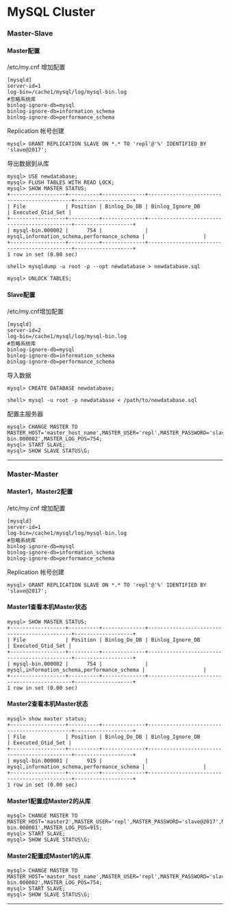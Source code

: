 # MySQL Cluster 


### Master-Slave

#### Master配置
/etc/my.cnf 增加配置
    
    [mysqld]
    server-id=1
    log-bin=/cache1/mysql/log/mysql-bin.log
    #忽略系统库
    binlog-ignore-db=mysql
    binlog-ignore-db=information_schema
    binlog-ignore-db=performance_schema
    
Replication 帐号创建

    mysql> GRANT REPLICATION SLAVE ON *.* TO 'repl'@'%' IDENTIFIED BY 'slave@2017';

导出数据到从库
    
    mysql> USE newdatabase;
    mysql> FLUSH TABLES WITH READ LOCK;
    mysql> SHOW MASTER STATUS;
    +------------------+----------+--------------+---------------------------------------------+-------------------+
    | File             | Position | Binlog_Do_DB | Binlog_Ignore_DB                            | Executed_Gtid_Set |
    +------------------+----------+--------------+---------------------------------------------+-------------------+
    | mysql-bin.000002 |      754 |              | mysql,information_schema,performance_schema |                   |
    +------------------+----------+--------------+---------------------------------------------+-------------------+
    1 row in set (0.00 sec)

    shell> mysqldump -u root -p --opt newdatabase > newdatabase.sql

    mysql> UNLOCK TABLES;

#### Slave配置
/etc/my.cnf增加配置
    
    [mysqld]
    server-id=2
    log-bin=/cache1/mysql/log/mysql-bin.log
    #忽略系统库
    binlog-ignore-db=mysql
    binlog-ignore-db=information_schema
    binlog-ignore-db=performance_schema

导入数据

    mysql> CREATE DATABASE newdatabase;

    shell> mysql -u root -p newdatabase < /path/to/newdatabase.sql

配置主服务器

    mysql> CHANGE MASTER TO MASTER_HOST='master_host_name',MASTER_USER='repl',MASTER_PASSWORD='slave@2017',MASTER_LOG_FILE='mysql-bin.000002',MASTER_LOG_POS=754;
    mysql> START SLAVE;
    mysql> SHOW SLAVE STATUS\G;

***

### Master-Master

#### Master1，Master2配置
/etc/my.cnf 增加配置
    
    [mysqld]
    server-id=1
    log-bin=/cache1/mysql/log/mysql-bin.log
    #忽略系统库
    binlog-ignore-db=mysql
    binlog-ignore-db=information_schema
    binlog-ignore-db=performance_schema
    
Replication 帐号创建

    mysql> GRANT REPLICATION SLAVE ON *.* TO 'repl'@'%' IDENTIFIED BY 'slave@2017';


#### Master1查看本机Master状态

    mysql> SHOW MASTER STATUS;
    +------------------+----------+--------------+---------------------------------------------+-------------------+
    | File             | Position | Binlog_Do_DB | Binlog_Ignore_DB                            | Executed_Gtid_Set |
    +------------------+----------+--------------+---------------------------------------------+-------------------+
    | mysql-bin.000002 |      754 |              | mysql,information_schema,performance_schema |                   |
    +------------------+----------+--------------+---------------------------------------------+-------------------+
    1 row in set (0.00 sec)

#### Master2查看本机Master状态

    mysql> show master status;
    +------------------+----------+--------------+---------------------------------------------+-------------------+
    | File             | Position | Binlog_Do_DB | Binlog_Ignore_DB                            | Executed_Gtid_Set |
    +------------------+----------+--------------+---------------------------------------------+-------------------+
    | mysql-bin.000001 |      915 |              | mysql,information_schema,performance_schema |                   |
    +------------------+----------+--------------+---------------------------------------------+-------------------+
    1 row in set (0.00 sec)

#### Master1配置成Master2的从库

    mysql> CHANGE MASTER TO MASTER_HOST='master2',MASTER_USER='repl',MASTER_PASSWORD='slave@2017',MASTER_LOG_FILE='mysql-bin.000001',MASTER_LOG_POS=915;
    mysql> START SLAVE;
    mysql> SHOW SLAVE STATUS\G;

#### Master2配置成Master1的从库

    mysql> CHANGE MASTER TO MASTER_HOST='master_host_name',MASTER_USER='repl',MASTER_PASSWORD='slave@2017',MASTER_LOG_FILE='mysql-bin.000002',MASTER_LOG_POS=754;
    mysql> START SLAVE;
    mysql> SHOW SLAVE STATUS\G;

***